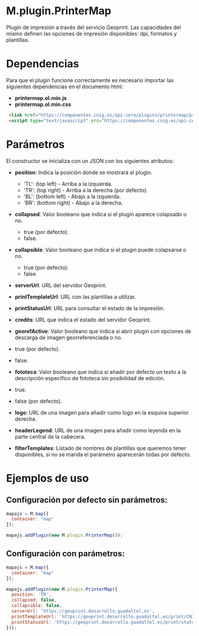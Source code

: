 # M.plugin.PrinterMap


Plugin de impresión a través del servicio Geoprint. Las capacidades del mismo definen las opciones de impresión disponibles: dpi, formatos y plantillas.

# Dependencias

Para que el plugin funcione correctamente es necesario importar las siguientes dependencias en el documento html:

- **printermap.ol.min.js**
- **printermap.ol.min.css**

```html
 <link href="https://componentes.cnig.es/api-core/plugins/printermap/printermap.ol.min.css" rel="stylesheet" />
 <script type="text/javascript" src="https://componentes.cnig.es/api-core/plugins/printermap/printermap.ol.min.js"></script>
```

# Parámetros

El constructor se inicializa con un JSON con los siguientes atributos:

- **position**: Indica la posición donde se mostrará el plugin.
  - 'TL': (top left) - Arriba a la izquierda.
  - 'TR': (top right) - Arriba a la derecha (por defecto).
  - 'BL': (bottom left) - Abajo a la izquierda.
  - 'BR': (bottom right) - Abajo a la derecha.

- **collapsed**: Valor booleano que indica si el plugin aparece colapsado o no.
  - true (por defecto).
  - false.

- **collapsible**: Valor booleano que indica si el plugin puede colapsarse o no.
  - true (por defecto).
  - false.

- **serverUrl**: URL del servidor Geoprint.

- **printTemplateUrl**: URL con las plantillas a utilizar.

- **printStatusUrl**: URL para consultar el estado de la impresión.

- **credits**: URL que indica el estado del servidor Geoprint.

- **georefActive**: Valor booleano que indica si abrir plugin con opciones de descarga de imagen georreferenciada o no.
- true (por defecto).
- false.

- **fototeca**: Valor booleano que indica si añadir por defecto un texto a la descripción específico de fototeca sin posibilidad de edición.
- true.
- false (por defecto).

- **logo**: URL de una imagen para añadir como logo en la esquina superior derecha.

- **headerLegend**: URL de una imagen para añadir como leyenda en la parte central de la cabecera.

- **filterTemplates**: Listado de nombres de plantillas que queremos tener disponibles, si no se manda el parámetro aparecerán todas por defecto.


# Ejemplos de uso

## Configuración por defecto sin parámetros:
```javascript
mapajs = M.map({
  container: "map"
});

mapajs.addPlugin(new M.plugin.PrinterMap());
```
## Configuración con parámetros:
```javascript
mapajs = M.map({
  container: "map"
});

mapajs.addPlugin(new M.plugin.PrinterMap({
  position: 'TR',
  collapsed: false,
  collapsible: false,
  serverUrl: 'https://geoprint.desarrollo.guadaltel.es',
  printTemplateUrl: 'https://geoprint.desarrollo.guadaltel.es/print/CNIG',
  printStatusUrl: 'https://geoprint.desarrollo.guadaltel.es/print/status',
}));
